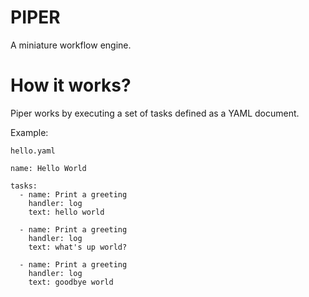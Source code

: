 # PIPER

A miniature workflow engine. 

# How it works? 

Piper works by executing a set of tasks defined as a YAML document. 

Example:

```
hello.yaml

name: Hello World
    
tasks: 
  - name: Print a greeting
    handler: log
    text: hello world
    
  - name: Print a greeting
    handler: log
    text: what's up world?
    
  - name: Print a greeting
    handler: log
    text: goodbye world
```